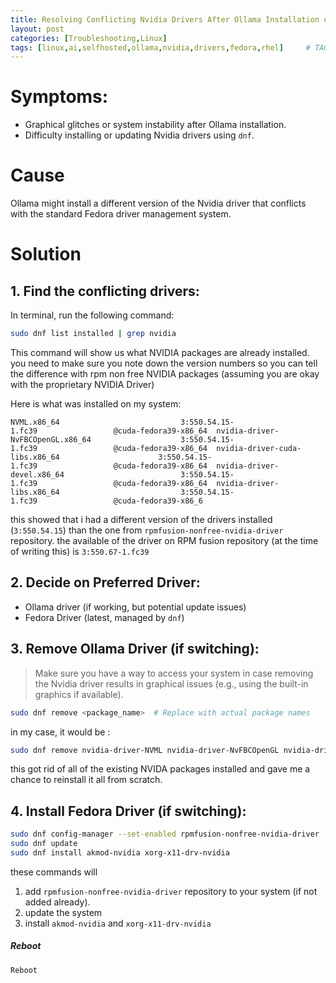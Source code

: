 ```yaml
---
title: Resolving Conflicting Nvidia Drivers After Ollama Installation on Fedora 39
layout: post
categories: [Troubleshooting,Linux]
tags: [linux,ai,selfhosted,ollama,nvidia,drivers,fedora,rhel]     # TAG names should always be lowercase
---
```


# Symptoms:

* Graphical glitches or system instability after Ollama installation.
* Difficulty installing or updating Nvidia drivers using `dnf`.

# Cause
Ollama might install a different version of the Nvidia driver that conflicts with the standard Fedora driver management system.

# Solution

## 1. **Find the conflicting drivers:**

In terminal, run the following command:
```bash
sudo dnf list installed | grep nvidia
```
This command will show us what NVIDIA packages are already installed. you need to make sure you note down the version numbers so you can tell the difference with rpm non free NVIDIA packages (assuming you are okay with the proprietary NVIDIA Driver)

Here is what was installed on my system:
```
NVML.x86_64                           3:550.54.15-1.fc39                 @cuda-fedora39-x86_64  nvidia-driver-NvFBCOpenGL.x86_64                    3:550.54.15-1.fc39                 @cuda-fedora39-x86_64  nvidia-driver-cuda-libs.x86_64                      3:550.54.15-1.fc39                 @cuda-fedora39-x86_64  nvidia-driver-devel.x86_64                          3:550.54.15-1.fc39                 @cuda-fedora39-x86_64  nvidia-driver-libs.x86_64                           3:550.54.15-1.fc39                 @cuda-fedora39-x86_6
```

this showed that i had a different version of the drivers installed (``3:550.54.15``) than the one from `rpmfusion-nonfree-nvidia-driver` repository. the available of the driver on RPM fusion repository (at the time of writing  this) is `3:550.67-1.fc39`

## **2. Decide on Preferred Driver:**

- Ollama driver (if working, but potential update issues)
- Fedora Driver (latest, managed by `dnf`)

## **3. Remove Ollama Driver (if switching):**

>Make sure you have a way to access your system in case removing the Nvidia driver results in graphical issues (e.g., using the built-in graphics if available).

```bash
sudo dnf remove <package_name>  # Replace with actual package names
```

in my case, it would be :

```bash
sudo dnf remove nvidia-driver-NVML nvidia-driver-NvFBCOpenGL nvidia-driver-cuda-libs nvidia-driver-devel nvidia-driver-libs
```
this got rid of all of the existing NVIDA packages installed and gave me a chance to reinstall it all from scratch.

## **4. Install Fedora Driver (if switching):**

```bash
sudo dnf config-manager --set-enabled rpmfusion-nonfree-nvidia-driver
sudo dnf update
sudo dnf install akmod-nvidia xorg-x11-drv-nvidia
```
these commands will
1. add `rpmfusion-nonfree-nvidia-driver` repository to your system (if not added already).
2. update the system
3. install `akmod-nvidia` and `xorg-x11-drv-nvidia`

##### Reboot

```bash
Reboot
```
